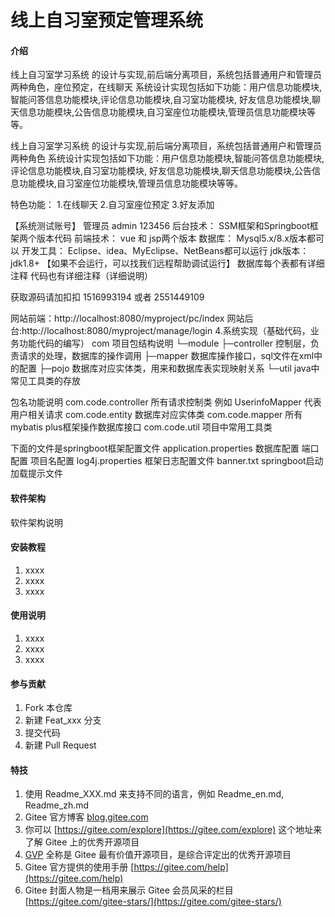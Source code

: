 # 线上自习室预定管理系统

#### 介绍
线上自习室学习系统 的设计与实现,前后端分离项目，系统包括普通用户和管理员两种角色，座位预定，在线聊天
系统设计实现包括如下功能：用户信息功能模块,智能问答信息功能模块,评论信息功能模块,自习室功能模块,
好友信息功能模块,聊天信息功能模块,公告信息功能模块,自习室座位功能模块,管理员信息功能模块等等。



线上自习室学习系统 的设计与实现,前后端分离项目，系统包括普通用户和管理员两种角色
系统设计实现包括如下功能：用户信息功能模块,智能问答信息功能模块,评论信息功能模块,自习室功能模块,
好友信息功能模块,聊天信息功能模块,公告信息功能模块,自习室座位功能模块,管理员信息功能模块等等。

特色功能：
1.在线聊天
2.自习室座位预定
3.好友添加


【系统测试账号】
管理员 admin 123456
后台技术： SSM框架和Springboot框架两个版本代码
前端技术： vue 和 jsp两个版本
数据库：   Mysql5.x/8.x版本都可以
开发工具： Eclipse、idea、MyEclipse、NetBeans都可以运行
jdk版本： jdk1.8+
【如果不会运行，可以找我们远程帮助调试运行】
数据库每个表都有详细注释
代码也有详细注释（详细说明）

获取源码请加扣扣 1516993194  或者  2551449109

网站前端：http://localhost:8080/myproject/pc/index
网站后台:http://localhost:8080/myproject/manage/login
4.系统实现（基础代码，业务功能代码的编写）
com   项目包结构说明
└─module
    ├─controller  控制层，负责请求的处理，数据库的操作调用
    ├─mapper      数据库操作接口，sql文件在xml中的配置
    ├─pojo        数据库对应实体类，用来和数据库表实现映射关系
    └─util        java中常见工具类的存放


包名功能说明
com.code.controller  所有请求控制类  例如 UserinfoMapper 代表用户相关请求
com.code.entity 数据库对应实体类
com.code.mapper 所有mybatis plus框架操作数据库接口
com.code.util   项目中常用工具类

下面的文件是springboot框架配置文件
application.properties   数据库配置 端口配置 项目名配置
log4j.properties   框架日志配置文件
banner.txt     springboot启动加载提示文件


#### 软件架构
软件架构说明


#### 安装教程

1.  xxxx
2.  xxxx
3.  xxxx

#### 使用说明

1.  xxxx
2.  xxxx
3.  xxxx

#### 参与贡献

1.  Fork 本仓库
2.  新建 Feat_xxx 分支
3.  提交代码
4.  新建 Pull Request


#### 特技

1.  使用 Readme\_XXX.md 来支持不同的语言，例如 Readme\_en.md, Readme\_zh.md
2.  Gitee 官方博客 [blog.gitee.com](https://blog.gitee.com)
3.  你可以 [https://gitee.com/explore](https://gitee.com/explore) 这个地址来了解 Gitee 上的优秀开源项目
4.  [GVP](https://gitee.com/gvp) 全称是 Gitee 最有价值开源项目，是综合评定出的优秀开源项目
5.  Gitee 官方提供的使用手册 [https://gitee.com/help](https://gitee.com/help)
6.  Gitee 封面人物是一档用来展示 Gitee 会员风采的栏目 [https://gitee.com/gitee-stars/](https://gitee.com/gitee-stars/)
